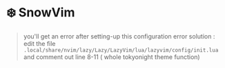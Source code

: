 # ❄️ SnowVim

> you'll get an error after setting-up this configuration
> error solution : 
>    edit the file `.local/share/nvim/lazy/Lazy/LazyVim/lua/lazyvim/config/init.lua`
>    and comment out line 8-11  ( whole tokyonight theme function)


